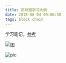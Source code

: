 ```yaml
---
title: 区块链学习大纲
date: 2018-06-04 09:00:58
tags: block chain
---
```




学习笔记，[参考](https://shuwoom.com/?p=916)

![图](http://wx1.sinaimg.cn/large/c1b251b3gy1fryz9x0d38j20go1cjacu.jpg)





![pic](https://ws1.sinaimg.cn/large/c1b251b3gy1fryzdq6hvvj20t22150xo.jpg)









